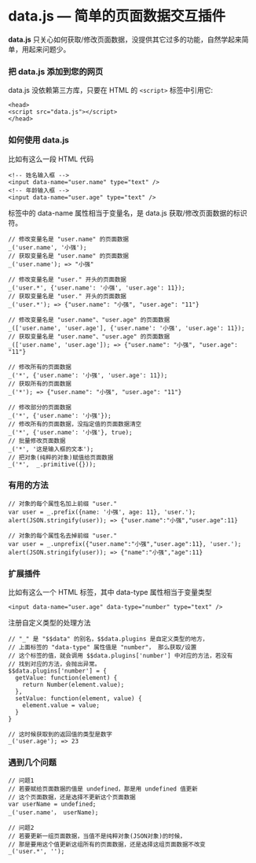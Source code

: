 data.js — 简单的页面数据交互插件
==================================================

**data.js** 只关心如何获取/修改页面数据，没提供其它过多的功能，自然学起来简单，用起来问题少。

### 把 data.js 添加到您的网页 ###
data.js 没依赖第三方库，只要在 HTML 的 `<script>` 标签中引用它:
```
<head>
<script src="data.js"></script>
</head>
```

### 如何使用 data.js ###
比如有这么一段 HTML 代码
```
<!-- 姓名输入框 -->
<input data-name="user.name" type="text" />
<!-- 年龄输入框 -->
<input data-name="user.age" type="text" />
```
标签中的 data-name 属性相当于变量名，是 data.js 获取/修改页面数据的标识符。

```
// 修改变量名是 "user.name" 的页面数据
_('user.name', '小强');
// 获取变量名是 "user.name" 的页面数据
_('user.name'); => "小强"

// 修改变量名是 "user." 开头的页面数据
_('user.*', {'user.name': '小强', 'user.age': 11});
// 获取变量名是 "user." 开头的页面数据
_('user.*'); => {"user.name": "小强", "user.age": "11"}

// 修改变量名是 "user.name"、"user.age" 的页面数据
_(['user.name', 'user.age'], {'user.name': '小强', 'user.age': 11});
// 获取变量名是 "user.name"、"user.age" 的页面数据
_(['user.name', 'user.age']); => {"user.name": "小强", "user.age": "11"}

// 修改所有的页面数据
_('*', {'user.name': '小强', 'user.age': 11});
// 获取所有的页面数据
_('*'); => {"user.name": "小强", "user.age": "11"}

// 修改部分的页面数据
_('*', {'user.name': '小强'});
// 修改所有的页面数据，没指定值的页面数据清空
_('*', {'user.name': '小强'}, true);
// 批量修改页面数据
_('*', '这是输入框的文本');
// 把对象(纯粹的对象)赋值给页面数据
_('*',  _.primitive({}));
```
### 有用的方法 ###
```
// 对象的每个属性名加上前缀 "user."
var user = _.prefix({name: '小强', age: 11}, 'user.');
alert(JSON.stringify(user)); => {"user.name":"小强","user.age":11}

// 对象的每个属性名去掉前缀 "user."
var user = _.unprefix({"user.name":"小强","user.age":11}, 'user.');
alert(JSON.stringify(user)); => {"name":"小强","age":11}
```
### 扩展插件 ###
比如有这么一个 HTML 标签，其中 data-type 属性相当于变量类型
```
<input data-name="user.age" data-type="number" type="text" />
```
注册自定义类型的处理方法
```
// "_" 是 "$$data" 的别名，$$data.plugins 是自定义类型的地方，
// 上面标签的 "data-type" 属性值是 "number"， 那么获取/设置
// 这个标签的值，就会调用 $$data.plugins['number'] 中对应的方法，若没有
// 找到对应的方法，会抛出异常。
$$data.plugins['number'] = {
  getValue: function(element) {
    return Number(element.value);
  },
  setValue: function(element, value) {
    element.value = value;
  }
}

// 这时候获取到的返回值的类型是数字
_('user.age'); => 23
```

### 遇到几个问题 ###
```
// 问题1
// 若要赋给页面数据的值是 undefined，那是用 undefined 值更新
// 这个页面数据，还是选择不更新这个页面数据
var userName = undefined;
_('user.name'， userName);

// 问题2
// 若要更新一组页面数据，当值不是纯粹对象(JSON对象)的时候，
// 那是要用这个值更新这组所有的页面数据，还是选择这组页面数据不改变
_('user.*', '');
```



